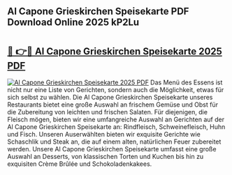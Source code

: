 ## Al Capone Grieskirchen Speisekarte PDF Download Online 2025 kP2Lu

# <h2><a href="http://gcdrhr.nevu.top/?p=Al+Capone+Grieskirchen+Speisekarte">🔗 👉🔴 Al Capone Grieskirchen Speisekarte 2025 PDF</a></h2>

[![Al Capone Grieskirchen Speisekarte 2025 PDF](https://i.imgur.com/dBaPXMq.png)](http://gcdrhr.nevu.top/?p=Al+Capone+Grieskirchen+Speisekarte)
Das Menü des Essens ist nicht nur eine Liste von Gerichten, sondern auch die Möglichkeit, etwas für sich selbst zu wählen. Die Al Capone Grieskirchen Speisekarte unseres Restaurants bietet eine große Auswahl an frischem Gemüse und Obst für die Zubereitung von leichten und frischen Salaten. Für diejenigen, die Fleisch mögen, bieten wir eine umfangreiche Auswahl an Gerichten auf der Al Capone Grieskirchen Speisekarte an: Rindfleisch, Schweinefleisch, Huhn und Fisch. Unseren Auserwählten bieten wir exquisite Gerichte wie Schaschlik und Steak an, die auf einem alten, natürlichen Feuer zubereitet werden. Unsere Al Capone Grieskirchen Speisekarte umfasst eine große Auswahl an Desserts, von klassischen Torten und Kuchen bis hin zu exquisiten Crème Brûlée und Schokoladenkakees.
